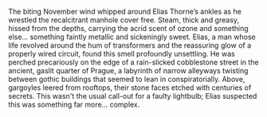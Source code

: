 The biting November wind whipped around Elias Thorne’s ankles as he wrestled the recalcitrant manhole cover free.  Steam, thick and greasy, hissed from the depths, carrying the acrid scent of ozone and something else… something faintly metallic and sickeningly sweet.  Elias, a man whose life revolved around the hum of transformers and the reassuring glow of a properly wired circuit, found this smell profoundly unsettling. He was perched precariously on the edge of a rain-slicked cobblestone street in the ancient, gaslit quarter of Prague, a labyrinth of narrow alleyways twisting between gothic buildings that seemed to lean in conspiratorially.  Above, gargoyles leered from rooftops, their stone faces etched with centuries of secrets.  This wasn't the usual call-out for a faulty lightbulb; Elias suspected this was something far more… complex.
